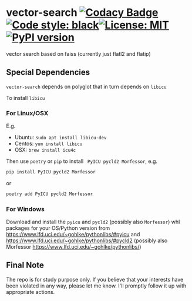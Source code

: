 # vector-search [![Codacy Badge](https://api.codacy.com/project/badge/Grade/31c6bcb6723942a3bb12474cd7e74dac)](https://app.codacy.com/gh/ffreemt/vector-search?utm_source=github.com&utm_medium=referral&utm_content=ffreemt/vector-search&utm_campaign=Badge_Grade)[![Code style: black](https://img.shields.io/badge/code%20style-black-000000.svg)](https://github.com/psf/black)[![License: MIT](https://img.shields.io/badge/License-MIT-yellow.svg)](https://opensource.org/licenses/MIT)[![PyPI version](https://badge.fury.io/py/vector-search.svg)](https://badge.fury.io/py/vector-search)

vector search based on faiss (currently just flatl2 and flatip)

## Special Dependencies

`vector-search` depends on polyglot that in turn depends on `libicu`

To install `libicu`
### For Linux/OSX

E.g.
  * Ubuntu: `sudo apt install libicu-dev`
  * Centos: `yum install libicu`
  * OSX: `brew install icu4c`

Then use `poetry` or `pip` to install ` PyICU pycld2 Morfessor`, e.g.
```bash
pip install PyICU pycld2 Morfessor
```
or
```python
poetry add PyICU pycld2 Morfessor
```
### For Windows

Download and install the `pyicu` and `pycld2` (possibly also `Morfessor`) whl packages for your OS/Python version from https://www.lfd.uci.edu/~gohlke/pythonlibs/#pyicu and https://www.lfd.uci.edu/~gohlke/pythonlibs/#pycld2 (possibly also Morfessor https://www.lfd.uci.edu/~gohlke/pythonlibs/)

## Final Note

The repo is for study purpose only. If you believe that your interests have been violated in any way, please let me know. I'll promptly follow it up with appropriate actions.